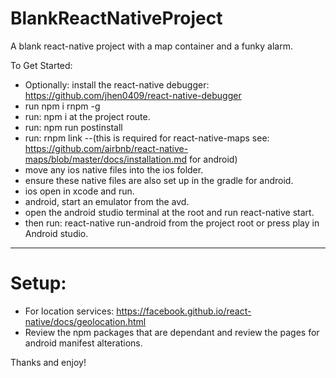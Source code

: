 # BlankReactNativeProject

A blank react-native project with a map container and a funky alarm.

To Get Started:
* Optionally: install the react-native debugger: https://github.com/jhen0409/react-native-debugger
* run npm i rnpm -g
* run: npm i at the project route.
* run: npm run postinstall
* run: rnpm link --(this is required for react-native-maps see: https://github.com/airbnb/react-native-maps/blob/master/docs/installation.md for android)
* move any ios native files into the ios folder.
* ensure these native files are also set up in the gradle for android.
* ios open in xcode and run.
* android, start an emulator from the avd.
* open the android studio terminal at the root and run react-native start.
* then run: react-native run-android from the project root or press play in Android studio.


----------------
# Setup:
* For location services: https://facebook.github.io/react-native/docs/geolocation.html
* Review the npm packages that are dependant and review the pages for android manifest alterations.

Thanks and enjoy!
